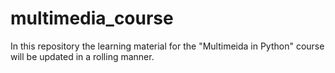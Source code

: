 # multimedia_course

In this repository the learning material for the "Multimeida in Python" course will be updated in a rolling manner.
